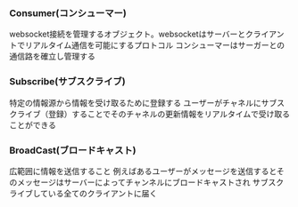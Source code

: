 ### Consumer(コンシューマー)
websocket接続を管理するオブジェクト。websocketはサーバーとクライアントでリアルタイム通信を可能にするプロトコル
コンシューマーはサーガーとの通信路を確立し管理する

### Subscribe(サブスクライブ)
特定の情報源から情報を受け取るために登録する
ユーザーがチャネルにサブスクライブ（登録）することでそのチャネルの更新情報をリアルタイムで受け取ることができる

### BroadCast(ブロードキャスト)
広範囲に情報を送信すること
例えばあるユーザーがメッセージを送信するとそのメッセージはサーバーによってチャンネルにブロードキャストされ
サブスクライブしている全てのクライアントに届く